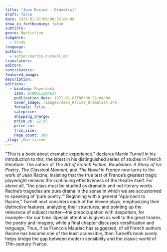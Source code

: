 ```yaml
---
title: "Jean Racine - Dramatist"
draft: false
date: 1972-01-01T06:00:32-04:00
show_in_forthcoming: false
subtitle:
genre: Nonfiction
subgenre:
  - Study
language:
authors:
  - author/martin-turnell.md
translators:
editors:
contributors:
featured_image:
description:
editions:
  - binding: Paperback
    isbn: 9780811204637
    publication_date: 1972-01-01T06:00:32-04:00
    cover_image: /images/Jean_Racine_Dramatist.JPG
    forsale: false
    saleprice:
    shipping_charge:
    price_us: 22.95
    price_cn:
    trim_size:
    Page_count: 380
_slug: jean-racine
---
```


"This is a book about dramatic experience," declares Martin Turnell in his introduction to this, the latest in his distinguished series of studies in French literature. The author of _The Art of French Fiction_, _Baudelaire: A Stusy of his Poetry_, _The Classical Moment_, and _The Novel in France_ now turns to the work of Jean Racine, insisting that the true test of France’s greatest tragic playwright remains the continuing effectiveness of the theatre itself. For above all, "the plays must be studied as dramatic and not literary works. Racine’s tragedies are pure drama in the sense in which we are accustomed to speaking of ’pure poetry.’" Beginning with a general "Approach to Racine," Turnell next considers each of the eleven plays, emphasizing their distinctive features, analyzing their structures, and pointing up the relevance of subject matter—the preoccupation with despotism, for example—for our time. Special attention is given as well to the great tirades, the poetry and imagery, while a final chapter discusses versification and language. Thus, if as Francois Mauriac has suggested, of all French authors Racine has become one of the least accessible, then Turnell’s book surely helps bridge the gap between modern sensibility and the classic world of 17th-century France.

